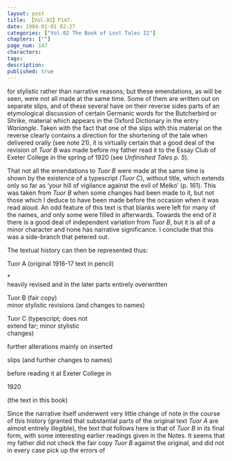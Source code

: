 ```yaml
---
layout: post
title: 【Vol.02】P147.
date: 1984-01-01 02:27
categories: ["Vol.02 The Book of Lost Tales II"]
chapters: [""]
page_num: 147
characters: 
tags: 
description: 
published: true
---
```


<p style="text-indent: 0;">
for stylistic rather than narrative reasons; but these emendations, as will be seen, were not all made at the same time. Some of them are written out on separate slips, and of these several have on their reverse sides parts of an etymological discussion of certain Germanic words for the Butcherbird or Shrike, material which appears in the Oxford Dictionary in the entry <I>Wariangle</I>. Taken with the fact that one of the slips with this material on the reverse clearly contains a direction for the shortening of the tale when delivered orally (see note 21), it is virtually certain that a good deal of the revision of <I>Tuor B</I> was made before my father read it to the Essay Club of Exeter College in the spring of 1920 (see <I>Unfinished Tales p. 5</I>).
</p>

That not all the emendations to <I>Tuor B</I> were made at the same time is shown by the existence of a typescript <I>(Tuor C</I>), without title, which extends only so far as ‘your hill of vigilance against the evil of Melko’ (p. 161). This was taken from <I>Tuor B</I> when some changes had been made to it, but not those which I deduce to have been made before the occasion when it was read aloud. An odd feature of this text is that blanks were left for many of the names, and only some were filled in afterwards. Towards the end of it there is a good deal of independent variation from <I>Tuor B</I>, but it is all of a minor character and none has narrative significance. I conclude that this was a side-branch that petered out.

The textual history can then be represented thus:

Tuor A (original 1916-17 text in pencil)

\*<BR>heavily revised and in the later parts entirely overwritten

Tuor B (fair copy)<BR>minor stylistic revisions (and changes to names)

Tuor C (typescript; does not<BR>extend far; minor stylistic<BR>changes)

further alterations mainly on inserted

slips (and further changes to names)

before reading it at Exeter College in

1920

(the text in this book)

Since the narrative itself underwent very little change of note in the course of this history (granted that substantial parts of the original text <I>Tuor A</I> are almost entirely illegible), the text that follows here is that of <I>Tuor B</I> in its final form, with some interesting earlier readings given in the Notes. It seems that my father did not check the fair copy <I>Tuor B</I> against the original, and did not in every case pick up the errors of

